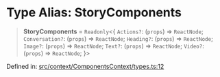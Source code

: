 # Type Alias: StoryComponents

> **StoryComponents** = `Readonly`\<\{ `Actions?`: (`props`) => `ReactNode`; `Conversation?`: (`props`) => `ReactNode`; `Heading?`: (`props`) => `ReactNode`; `Image?`: (`props`) => `ReactNode`; `Text?`: (`props`) => `ReactNode`; `Video?`: (`props`) => `ReactNode`; \}\>

Defined in: [src/context/ComponentsContext/types.ts:12](https://github.com/laruss/react-text-game/blob/9170bd136d7f37dbbee8bf6f71732f065efa0401/packages/ui/src/context/ComponentsContext/types.ts#L12)
